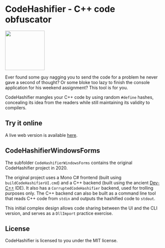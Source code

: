 # CodeHashifier - C++ code obfuscator

<img src="CodeHashifier.Uno/CodeHashifier.Uno.Shared/Assets/CodeHashifier.svg" style="width: 128px">

Ever found some guy nagging you to send the code for a problem he never gave a second of thought? Or some bloke too lazy to finish the console application for his weekend assignment? This tool is for you.

CodeHashifier mangles your C++ code by using random `#define` hashes, concealing its idea from the readers while still maintaining its validity to compilers.

## Try it online

A live web version is available [here](https://trungnt2910.github.io/CodeHashifier).

## CodeHashifierWindowsForms

The subfolder `CodeHashifierWindowsForms` contains the original CodeHashifier project in 2020.

The original project uses a Mono C# frontend (built using `buildCodeHashifierUI.cmd`) and a C++ backend (built using the ancient [Dev-C++](https://sourceforge.net/projects/orwelldevcpp/) IDE). It also has a `CorruptedCodeHashifier` backend, used for trolling purposes only. The C++ backend can also be built as a command line tool that reads C++ code from `stdin` and outputs the hashified code to `stdout`.

This initial complex design allows code sharing between the UI and the CLI version, and serves as a `DllImport` practice exercise.

## License

CodeHashifier is licensed to you under the MIT license.